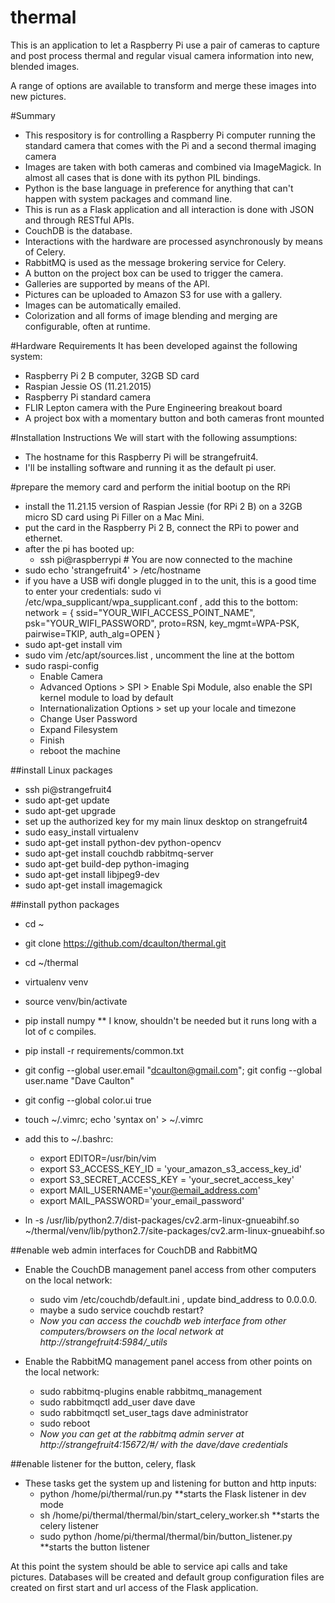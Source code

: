 # thermal
This is an application to let a Raspberry Pi use a pair of cameras to capture and post process thermal and regular visual camera information into new, blended images.  

A range of options are available to transform and merge these images into new pictures.


#Summary 
- This respository is for controlling a Raspberry Pi computer running the standard camera that comes with the Pi and a second thermal imaging camera
- Images are taken with both cameras and combined via ImageMagick.  In almost all cases that is done with its python PIL bindings.
- Python is the base language in preference for anything that can't happen with system packages and command line.
- This is run as a Flask application and all interaction is done with JSON and through RESTful APIs.
- CouchDB is the database.
- Interactions with the hardware are processed asynchronously by means of Celery.
- RabbitMQ is used as the message brokering service for Celery.
- A button on the project box can be used to trigger the camera.
- Galleries are supported by means of the API.
- Pictures can be uploaded to Amazon S3 for use with a gallery.
- Images can be automatically emailed.
- Colorization and all forms of image blending and merging are configurable, often at runtime.

#Hardware Requirements
It has been developed against the following system:
- Raspberry Pi 2 B computer, 32GB SD card
- Raspian Jessie OS (11.21.2015)
- Raspberry Pi standard camera
- FLIR Lepton camera with the Pure Engineering breakout board
- A project box with a momentary button and both cameras front mounted

#Installation Instructions
We will start with the following assumptions:
- The hostname for this Raspberry Pi will be strangefruit4.
- I'll be installing software and running it as the default pi user.

#prepare the memory card and perform the initial bootup on the RPi
- install the 11.21.15 version of Raspian Jessie (for RPi 2 B) on a 32GB micro SD card using Pi Filler on a Mac Mini.
- put the card in the Raspberry Pi 2 B, connect the RPi to power and ethernet.  
- after the pi has booted up:
  - ssh pi@raspberrypi # You are now connected to the machine
- sudo echo 'strangefruit4' > /etc/hostname
- if you have a USB wifi dongle plugged in to the unit, this is a good time to enter your credentials:
    sudo vi /etc/wpa_supplicant/wpa_supplicant.conf , add this to the bottom:
    network = {
      ssid="YOUR_WIFI_ACCESS_POINT_NAME",
      psk="YOUR_WIFI_PASSWORD",
      proto=RSN,
      key_mgmt=WPA-PSK,
      pairwise=TKIP,
      auth_alg=OPEN
    }
- sudo apt-get install vim
- sudo vim /etc/apt/sources.list , uncomment the line at the bottom
- sudo raspi-config
  - Enable Camera
  - Advanced Options > SPI > Enable Spi Module, also enable the SPI kernel module to load by default
  - Internationalization Options > set up your locale and timezone
  - Change User Password
  - Expand Filesystem
  - Finish
  - reboot the machine

##install Linux packages
- ssh pi@strangefruit4
- sudo apt-get update
- sudo apt-get upgrade
- set up the authorized key for my main linux desktop on strangefruit4
- sudo easy_install virtualenv
- sudo apt-get install python-dev python-opencv
- sudo apt-get install couchdb rabbitmq-server
- sudo apt-get build-dep python-imaging
- sudo apt-get install libjpeg9-dev
- sudo apt-get install imagemagick

##install python packages
- cd ~
- git clone https://github.com/dcaulton/thermal.git
- cd ~/thermal
- virtualenv venv
- source venv/bin/activate
- pip install numpy  ** I know, shouldn't be needed but it runs long with a lot of c compiles.  
- pip install -r requirements/common.txt
- git config --global user.email "dcaulton@gmail.com"; git config --global user.name "Dave Caulton"
- git config --global color.ui true
- touch ~/.vimrc; echo 'syntax on' > ~/.vimrc
- add this to ~/.bashrc:  
  - export EDITOR=/usr/bin/vim
  - export S3_ACCESS_KEY_ID = 'your_amazon_s3_access_key_id'
  - export S3_SECRET_ACCESS_KEY = 'your_secret_access_key'
  - export MAIL_USERNAME='your@email_address.com'
  - export MAIL_PASSWORD='your_email_password'

- ln -s /usr/lib/python2.7/dist-packages/cv2.arm-linux-gnueabihf.so ~/thermal/venv/lib/python2.7/site-packages/cv2.arm-linux-gnueabihf.so

##enable web admin interfaces for CouchDB and RabbitMQ
- Enable the CouchDB management panel access from other computers on the local network:
  - sudo vim /etc/couchdb/default.ini , update bind_address to 0.0.0.0.
  - maybe a sudo service couchdb restart?
  - *Now you can access the couchdb web interface from other computers/browsers on the local network at http://strangefruit4:5984/_utils*

- Enable the RabbitMQ management panel access from other points on the local network:
  - sudo rabbitmq-plugins enable rabbitmq_management
  - sudo rabbitmqctl add_user dave dave
  - sudo rabbitmqctl set_user_tags dave administrator 
  - sudo reboot  
  - *Now you can get at the rabbitmq admin server at http://strangefruit4:15672/#/  with the dave/dave credentials*

##enable listener for the button, celery, flask
- These tasks get the system up and listening for button and http inputs:
  - python /home/pi/thermal/run.py  **starts the Flask listener in dev mode
  - sh /home/pi/thermal/thermal/bin/start_celery_worker.sh  **starts the celery listener
  - sudo python /home/pi/thermal/thermal/bin/button_listener.py  **starts the button listener

At this point the system should be able to service api calls and take pictures.  Databases will be created and default group configuration files are created on first start and url access of the Flask application.


